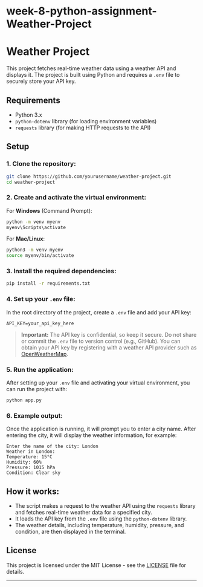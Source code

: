 # week-8-python-assignment-Weather-Project

# Weather Project

This project fetches real-time weather data using a weather API and displays it. The project is built using Python and requires a `.env` file to securely store your API key.

## Requirements

- Python 3.x
- `python-dotenv` library (for loading environment variables)
- `requests` library (for making HTTP requests to the API)

## Setup

### 1. Clone the repository:
```bash
git clone https://github.com/yourusername/weather-project.git
cd weather-project
```

### 2. Create and activate the virtual environment:
For **Windows** (Command Prompt):
```bash
python -m venv myenv
myenv\Scripts\activate
```

For **Mac/Linux**:
```bash
python3 -m venv myenv
source myenv/bin/activate
```

### 3. Install the required dependencies:
```bash
pip install -r requirements.txt
```

### 4. Set up your `.env` file:
In the root directory of the project, create a `.env` file and add your API key:
```
API_KEY=your_api_key_here
```
> **Important:** The API key is confidential, so keep it secure. Do not share or commit the `.env` file to version control (e.g., GitHub). You can obtain your API key by registering with a weather API provider such as [OpenWeatherMap](https://openweathermap.org/).

### 5. Run the application:
After setting up your `.env` file and activating your virtual environment, you can run the project with:
```bash
python app.py
```

### 6. Example output:
Once the application is running, it will prompt you to enter a city name. After entering the city, it will display the weather information, for example:
```
Enter the name of the city: London
Weather in London:
Temperature: 15°C
Humidity: 60%
Pressure: 1015 hPa
Condition: Clear sky
```

## How it works:

- The script makes a request to the weather API using the `requests` library and fetches real-time weather data for a specified city.
- It loads the API key from the `.env` file using the `python-dotenv` library.
- The weather details, including temperature, humidity, pressure, and condition, are then displayed in the terminal.

## License

This project is licensed under the MIT License - see the [LICENSE](LICENSE) file for details.

---

